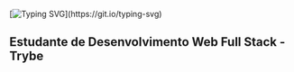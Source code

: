[![Typing SVG](https://readme-typing-svg.demolab.com/?lines=Olá%20!!👋+tudo+bão+demais%20?;Sou+Rafael+Donizete+de+Aguiar;Estudo+Desenvolvimento+Web+Full+Stack+na+Ttybe;Seja+Bem+Vindo!!)](https://git.io/typing-svg)

## Estudante de Desenvolvimento Web Full Stack - Trybe 
